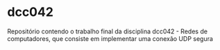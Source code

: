 # dcc042
Repositório contendo o trabalho final da disciplina dcc042 - Redes de computadores, que consiste em implementar uma conexão UDP segura
